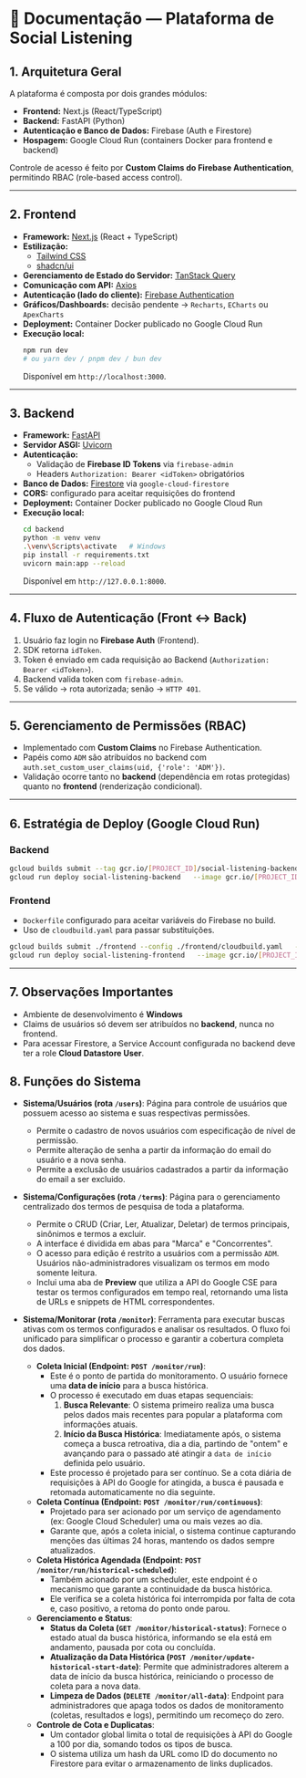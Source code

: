 # 📌 Documentação — Plataforma de Social Listening

## 1. Arquitetura Geral

A plataforma é composta por dois grandes módulos:

- **Frontend:** Next.js (React/TypeScript)  
- **Backend:** FastAPI (Python)  
- **Autenticação e Banco de Dados:** Firebase (Auth e Firestore)  
- **Hospagem:** Google Cloud Run (containers Docker para frontend e backend)

Controle de acesso é feito por **Custom Claims do Firebase Authentication**, permitindo RBAC (role-based access control).

---

## 2. Frontend

- **Framework:** [Next.js](https://nextjs.org/) (React + TypeScript)  
- **Estilização:**  
  - [Tailwind CSS](https://tailwindcss.com/)  
  - [shadcn/ui](https://ui.shadcn.com/)  
- **Gerenciamento de Estado do Servidor:** [TanStack Query](https://tanstack.com/query)  
- **Comunicação com API:** [Axios](https://axios-http.com/)  
- **Autenticação (lado do cliente):** [Firebase Authentication](https://firebase.google.com/docs/auth)  
- **Gráficos/Dashboards:** decisão pendente → `Recharts`, `ECharts` ou `ApexCharts`  
- **Deployment:** Container Docker publicado no Google Cloud Run  
- **Execução local:**  
  ```bash
  npm run dev
  # ou yarn dev / pnpm dev / bun dev
  ```
  Disponível em `http://localhost:3000`.

---

## 3. Backend

- **Framework:** [FastAPI](https://fastapi.tiangolo.com/)  
- **Servidor ASGI:** [Uvicorn](https://www.uvicorn.org/)  
- **Autenticação:**  
  - Validação de **Firebase ID Tokens** via `firebase-admin`  
  - Headers `Authorization: Bearer <idToken>` obrigatórios  
- **Banco de Dados:** [Firestore](https://firebase.google.com/docs/firestore) via `google-cloud-firestore`  
- **CORS:** configurado para aceitar requisições do frontend  
- **Deployment:** Container Docker publicado no Google Cloud Run  
- **Execução local:**  
  ```bash
  cd backend
  python -m venv venv
  .\venv\Scripts\activate   # Windows
  pip install -r requirements.txt
  uvicorn main:app --reload
  ```
  Disponível em `http://127.0.0.1:8000`.

---

## 4. Fluxo de Autenticação (Front ↔ Back)

1. Usuário faz login no **Firebase Auth** (Frontend).  
2. SDK retorna `idToken`.  
3. Token é enviado em cada requisição ao Backend (`Authorization: Bearer <idToken>`).  
4. Backend valida token com `firebase-admin`.  
5. Se válido → rota autorizada; senão → `HTTP 401`.

---

## 5. Gerenciamento de Permissões (RBAC)

- Implementado com **Custom Claims** no Firebase Authentication.  
- Papéis como `ADM` são atribuídos no backend com `auth.set_custom_user_claims(uid, {'role': 'ADM'})`.  
- Validação ocorre tanto no **backend** (dependência em rotas protegidas) quanto no **frontend** (renderização condicional).  

---

## 6. Estratégia de Deploy (Google Cloud Run)

### Backend
```bash
gcloud builds submit --tag gcr.io/[PROJECT_ID]/social-listening-backend ./backend
gcloud run deploy social-listening-backend   --image gcr.io/[PROJECT_ID]/social-listening-backend   --platform managed --region us-central1   --allow-unauthenticated --port 8000
```

### Frontend
- `Dockerfile` configurado para aceitar variáveis do Firebase no build.  
- Uso de `cloudbuild.yaml` para passar substituições.  
```bash
gcloud builds submit ./frontend --config ./frontend/cloudbuild.yaml   --substitutions=_NEXT_PUBLIC_FIREBASE_API_KEY="..."
gcloud run deploy social-listening-frontend   --image gcr.io/[PROJECT_ID]/social-listening-frontend   --platform managed --region us-central1 --allow-unauthenticated
```

---

## 7. Observações Importantes

- Ambiente de desenvolvimento é **Windows**
- Claims de usuários só devem ser atribuídos no **backend**, nunca no frontend.  
- Para acessar Firestore, a Service Account configurada no backend deve ter a role **Cloud Datastore User**.


## 8. Funções do Sistema

- **Sistema/Usuários (rota `/users`)**: Página para controle de usuários que possuem acesso ao sistema e suas respectivas permissões. 
  - Permite o cadastro de novos usuários com especificação de nível de permissão.
  - Permite alteração de senha a partir da informação do email do usuário e a nova senha.
  - Permite a exclusão de usuários cadastrados a partir da informação do email a ser excluido.

- **Sistema/Configurações (rota `/terms`)**: Página para o gerenciamento centralizado dos termos de pesquisa de toda a plataforma.
  - Permite o CRUD (Criar, Ler, Atualizar, Deletar) de termos principais, sinônimos e termos a excluir.
  - A interface é dividida em abas para "Marca" e "Concorrentes".
  - O acesso para edição é restrito a usuários com a permissão `ADM`. Usuários não-administradores visualizam os termos em modo somente leitura.
  - Inclui uma aba de **Preview** que utiliza a API do Google CSE para testar os termos configurados em tempo real, retornando uma lista de URLs e snippets de HTML correspondentes.

- **Sistema/Monitorar (rota `/monitor`)**: Ferramenta para executar buscas ativas com os termos configurados e analisar os resultados. O fluxo foi unificado para simplificar o processo e garantir a cobertura completa dos dados.
  - **Coleta Inicial (Endpoint: `POST /monitor/run`)**:
    - Este é o ponto de partida do monitoramento. O usuário fornece uma **data de início** para a busca histórica.
    - O processo é executado em duas etapas sequenciais:
      1.  **Busca Relevante**: O sistema primeiro realiza uma busca pelos dados mais recentes para popular a plataforma com informações atuais.
      2.  **Início da Busca Histórica**: Imediatamente após, o sistema começa a busca retroativa, dia a dia, partindo de "ontem" e avançando para o passado até atingir a `data de início` definida pelo usuário.
    - Este processo é projetado para ser contínuo. Se a cota diária de requisições à API do Google for atingida, a busca é pausada e retomada automaticamente no dia seguinte.
  - **Coleta Contínua (Endpoint: `POST /monitor/run/continuous`)**:
    - Projetado para ser acionado por um serviço de agendamento (ex: Google Cloud Scheduler) uma ou mais vezes ao dia.
    - Garante que, após a coleta inicial, o sistema continue capturando menções das últimas 24 horas, mantendo os dados sempre atualizados.
  - **Coleta Histórica Agendada (Endpoint: `POST /monitor/run/historical-scheduled`)**:
    - Também acionado por um scheduler, este endpoint é o mecanismo que garante a continuidade da busca histórica.
    - Ele verifica se a coleta histórica foi interrompida por falta de cota e, caso positivo, a retoma do ponto onde parou.
  - **Gerenciamento e Status**:
    - **Status da Coleta (`GET /monitor/historical-status`)**: Fornece o estado atual da busca histórica, informando se ela está em andamento, pausada por cota ou concluída.
    - **Atualização da Data Histórica (`POST /monitor/update-historical-start-date`)**: Permite que administradores alterem a data de início da busca histórica, reiniciando o processo de coleta para a nova data.
    - **Limpeza de Dados (`DELETE /monitor/all-data`)**: Endpoint para administradores que apaga todos os dados de monitoramento (coletas, resultados e logs), permitindo um recomeço do zero.
  - **Controle de Cota e Duplicatas**:
    - Um contador global limita o total de requisições à API do Google a 100 por dia, somando todos os tipos de busca.
    - O sistema utiliza um hash da URL como ID do documento no Firestore para evitar o armazenamento de links duplicados.
